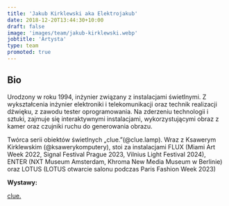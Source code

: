 ```yaml
---
title: 'Jakub Kirklewski aka Elektrojakub'
date: 2018-12-20T13:44:30+10:00
draft: false
image: 'images/team/jakub-kirklewski.webp'
jobtitle: 'Artysta'
type: team
promoted: true
---
```


## Bio

Urodzony w roku 1994, inżynier związany z instalacjami świetlnymi. Z wykształcenia inżynier elektroniki i telekomunikacji oraz technik realizacji dźwięku, z zawodu tester oprogramowania. Na zderzeniu technologii i sztuki, zajmuje się interaktywnymi instalacjami, wykorzystującymi obraz z kamer oraz czujniki ruchu do generowania obrazu.

Twórca serii obiektów świetlnych „clue.”(@clue.lamp). Wraz z Ksawerym Kirklewskim (@ksawerykomputery), stoi za instalacjami FLUX (Miami Art Week 2022, Signal Festival Prague 2023, Vilnius Light Festival 2024), ENTER (NXT Museum Amsterdam, Khroma New Media Museum w Berlinie) oraz LOTUS (LOTUS otwarcie salonu podczas Paris Fashion Week 2023)


**Wystawy:**

[clue.](/wystawy/clue-jakub-kirklewski)